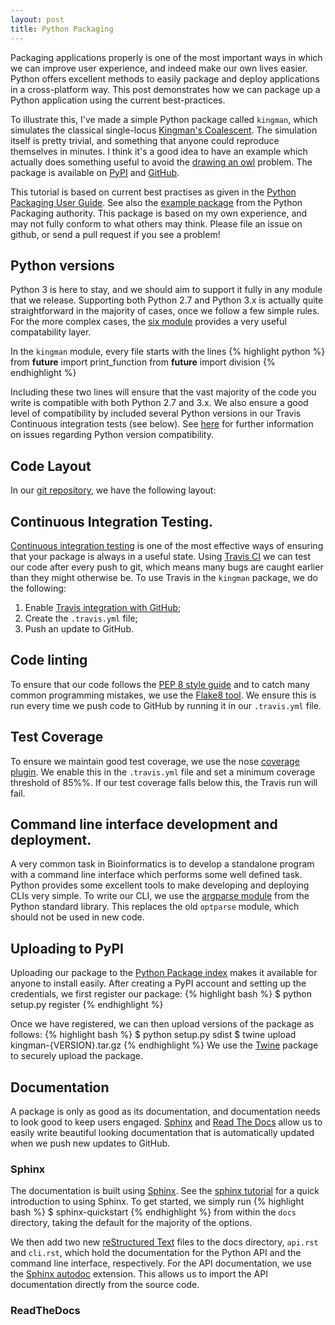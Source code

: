 ```yaml
---
layout: post
title: Python Packaging
---
```


Packaging applications properly is one of the most important ways
in which we can improve user experience, and indeed make our own lives
easier. Python offers excellent methods to easily package and
deploy applications in a cross-platform way. This post demonstrates
how we can package up a Python application using the current
best-practices.

To illustrate this, I've made a simple Python package called ``kingman``, which
simulates the classical single-locus [Kingman's
Coalescent](http://en.wikipedia.org/wiki/Coalescent_theory).  The simulation
itself is pretty trivial, and something that anyone could reproduce themselves
in minutes. I think it's a good idea to have an example which actually does
something useful to avoid the [drawing an
owl](http://knowyourmeme.com/memes/how-to-draw-an-owl) problem.  The package is
available on [PyPI](https://pypi.python.org/pypi/kingman) and
[GitHub](https://github.com/jeromekelleher/kingman).

This tutorial is based on current best practises as given in the [Python
Packaging User
Guide](http://python-packaging-user-guide.readthedocs.org/en/latest/).
See also the [example package](https://github.com/pypa/sampleproject)
from the Python Packaging authority.
This package is based on my own experience, and may not fully conform
to what others may think. Please file an issue on github, or send a 
pull request if you see a problem!

## Python versions

Python 3 is here to stay, and we should aim to support it fully in any 
module that we release. Supporting both Python 2.7 and Python 3.x 
is actually quite straightforward in the majority of cases, once 
we follow a few simple rules. For the more complex cases, the 
[six module](https://pypi.python.org/pypi/six) provides a very useful
compatability layer.

In the ``kingman`` module, every file starts with the lines
{% highlight python %}
from __future__ import print_function
from __future__ import division
{% endhighlight %}

Including these two lines will ensure that the vast majority of the 
code you write is compatible with both Python 2.7 and 3.x.  We also 
ensure a good level of compatibility by included several Python 
versions in our Travis Continuous integration tests (see below).
See [here](http://python-future.org/compatible_idioms.html) for 
further information on issues regarding Python version compatibility.

## Code Layout

In our [git repository](https://github.com/jeromekelleher/kingman), 
we have the following layout:


## Continuous Integration Testing.
[Continuous integration testing](http://en.wikipedia.org/wiki/Continuous_integration)
is one of the most effective ways of ensuring that your package is always in a 
useful state. Using [Travis CI](https://travis-ci.org/) we can test our code 
after every push to git, which means many bugs are caught earlier than they 
might otherwise be. To use Travis in the ``kingman`` package, we do the 
following:

1. Enable [Travis integration with GitHub](http://docs.travis-ci.com/user/getting-started/);
2. Create the ``.travis.yml`` file;
3. Push an update to GitHub.

## Code linting

To ensure that our code follows the 
[PEP 8 style guide](https://www.python.org/dev/peps/pep-0008)
and to catch many common programming mistakes, we use the 
[Flake8 tool](https://pypi.python.org/pypi/flake8). We ensure this 
is run every time we push code to GitHub by running it in our 
``.travis.yml`` file.

## Test Coverage

To ensure we maintain good test coverage, we use the nose 
[coverage plugin](http://nose.readthedocs.org/en/latest/plugins/cover.html). 
We enable this in the ``.travis.yml`` file and set a minimum coverage 
threshold of 85%%. If our test coverage falls below this, the Travis run will
fail.

## Command line interface development and deployment.

A very common task in Bioinformatics is to develop a standalone program 
with a command line interface which performs some well defined task. Python 
provides some excellent tools to make developing and deploying CLIs very
simple. To write our CLI, we use the 
[argparse module](https://docs.python.org/3.4/library/argparse.html) from 
the Python standard library. This replaces the old ``optparse`` module, 
which should not be used in new code.


## Uploading to PyPI

Uploading our package to the [Python Package index](https://pypi.python.org/pypi)
makes it available for anyone to install easily. After creating a PyPI account
and setting up the credentials, we first register our package:
{% highlight bash %}
$ python setup.py register
{% endhighlight %}

Once we have registered, we can then upload versions of the package as follows:
{% highlight bash %}
$ python setup.py sdist
$ twine upload kingman-{VERSION}.tar.gz
{% endhighlight %}
We use the [Twine](https://pypi.python.org/pypi/twine) package to securely upload
the package.

## Documentation 

A package is only as good as its documentation, and documentation needs to 
look good to keep users engaged. [Sphinx](http://sphinx-doc.org/) and 
[Read The Docs](https://readthedocs.org/) allow us to easily write 
beautiful looking documentation that is automatically updated when we 
push new updates to GitHub. 

### Sphinx

The documentation is built using [Sphinx](http://sphinx-doc.org/). See the 
[sphinx tutorial](http://sphinx-doc.org/tutorial.html) for a quick introduction
to using Sphinx. To get started, we simply run 
{% highlight bash %}
$ sphinx-quickstart
{% endhighlight %}
from within the ``docs`` directory, taking the default for the majority of the 
options.

We then add two new [reStructured Text](http://docutils.sourceforge.net/rst.html)
files to the docs directory, ``api.rst`` and ``cli.rst``, which hold the documentation
for the Python API and the command line interface, respectively. For the API
documentation, we use the [Sphinx autodoc](http://sphinx-doc.org/ext/autodoc.html)
extension. This allows us to import the API documentation directly from the 
source code.

### ReadTheDocs


